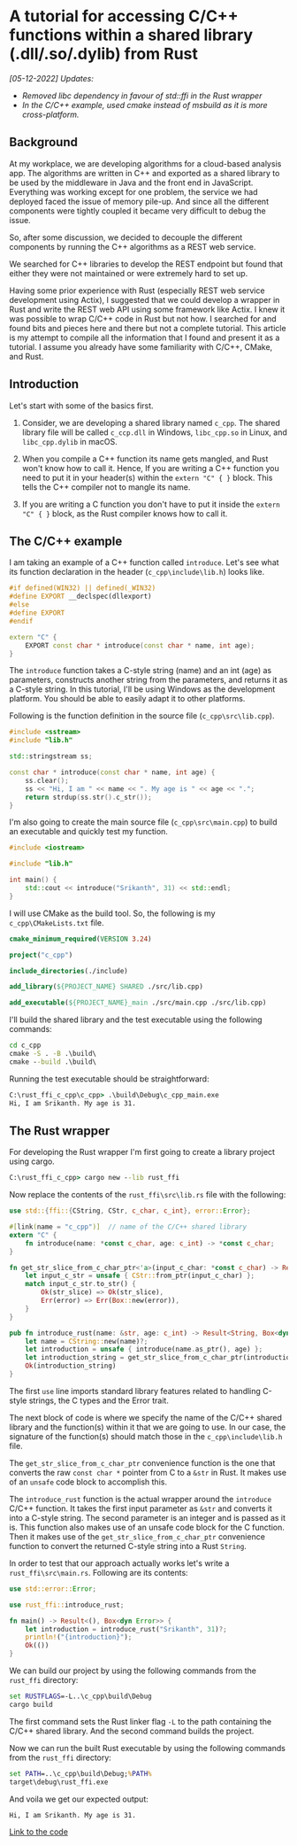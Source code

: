 # A tutorial for accessing C/C++ functions within a shared library (.dll/.so/.dylib) from Rust

_[05-12-2022] Updates:_
+ _Removed libc dependency in favour of std::ffi in the Rust wrapper_
+ _In the C/C++ example, used cmake instead of msbuild as it is more cross-platform._

## Background

At my workplace, we are developing algorithms for a cloud-based analysis app. The algorithms are written in C++ and exported as a shared library to be used by the middleware in Java and the front end in JavaScript. Everything was working except for one problem, the service we had deployed faced the issue of memory pile-up. And since all the different components were tightly coupled it became very difficult to debug the issue.

So, after some discussion, we decided to decouple the different components by running the C++ algorithms as a REST web service.

We searched for C++ libraries to develop the REST endpoint but found that either they were not maintained or were extremely hard to set up.

Having some prior experience with Rust (especially REST web service development using Actix), I suggested that we could develop a wrapper in Rust and write the REST web API using some framework like Actix. I knew it was possible to wrap C/C++ code in Rust but not how. I searched for and found bits and pieces here and there but not a complete tutorial. This article is my attempt to compile all the information that I found and present it as a tutorial. I assume you already have some familiarity with C/C++, CMake, and Rust.

## Introduction

Let's start with some of the basics first.

1.  Consider, we are developing a shared library named `c_cpp`. The shared library file will be called `c_ccp.dll` in Windows, `libc_cpp.so` in Linux, and `libc_cpp.dylib` in macOS.
    
2.  When you compile a C++ function its name gets mangled, and Rust won't know how to call it. Hence, If you are writing a C++ function you need to put it in your header(s) within the `extern "C" { }` block. This tells the C++ compiler not to mangle its name.
    
3.  If you are writing a C function you don't have to put it inside the `extern "C" { }` block, as the Rust compiler knows how to call it.
    

## The C/C++ example

I am taking an example of a C++ function called `introduce`. Let's see what its function declaration in the header (`c_cpp\include\lib.h`) looks like.

```cpp
#if defined(WIN32) || defined(_WIN32)
#define EXPORT __declspec(dllexport)
#else
#define EXPORT
#endif

extern "C" {
    EXPORT const char * introduce(const char * name, int age);
}
```

The `introduce` function takes a C-style string (name) and an int (age) as parameters, constructs another string from the parameters, and returns it as a C-style string. In this tutorial, I'll be using Windows as the development platform. You should be able to easily adapt it to other platforms.

Following is the function definition in the source file (`c_cpp\src\lib.cpp`).

```cpp
#include <sstream>
#include "lib.h"

std::stringstream ss;

const char * introduce(const char * name, int age) {
    ss.clear();
    ss << "Hi, I am " << name << ". My age is " << age << ".";
    return strdup(ss.str().c_str());
}
```

I'm also going to create the main source file (`c_cpp\src\main.cpp`) to build an executable and quickly test my function.

```cpp
#include <iostream>

#include "lib.h"

int main() {
    std::cout << introduce("Srikanth", 31) << std::endl;
}
```

I will use CMake as the build tool. So, the following is my `c_cpp\CMakeLists.txt` file.

```cmake
cmake_minimum_required(VERSION 3.24)

project("c_cpp")

include_directories(./include)

add_library(${PROJECT_NAME} SHARED ./src/lib.cpp)

add_executable(${PROJECT_NAME}_main ./src/main.cpp ./src/lib.cpp)
```

I'll build the shared library and the test executable using the following commands:

```bat
cd c_cpp
cmake -S . -B .\build\
cmake --build .\build\
```

Running the test executable should be straightforward:
```bat
C:\rust_ffi_c_cpp\c_cpp> .\build\Debug\c_cpp_main.exe
Hi, I am Srikanth. My age is 31.
```

## The Rust wrapper

For developing the Rust wrapper I'm first going to create a library project using cargo.
```bat
C:\rust_ffi_c_cpp> cargo new --lib rust_ffi
```

Now replace the contents of the `rust_ffi\src\lib.rs` file with the following:
```rs
use std::{ffi::{CString, CStr, c_char, c_int}, error::Error};

#[link(name = "c_cpp")]  // name of the C/C++ shared library
extern "C" {
    fn introduce(name: *const c_char, age: c_int) -> *const c_char;
}

fn get_str_slice_from_c_char_ptr<'a>(input_c_char: *const c_char) -> Result<&'a str, Box<dyn Error>> {
    let input_c_str = unsafe { CStr::from_ptr(input_c_char) };
    match input_c_str.to_str() {
        Ok(str_slice) => Ok(str_slice),
        Err(error) => Err(Box::new(error)),
    }
}

pub fn introduce_rust(name: &str, age: c_int) -> Result<String, Box<dyn Error>> {
    let name = CString::new(name)?;
    let introduction = unsafe { introduce(name.as_ptr(), age) };
    let introduction_string = get_str_slice_from_c_char_ptr(introduction)?.to_string();
    Ok(introduction_string)
}
```

The first `use` line imports standard library features related to handling C-style strings, the C types and the Error trait.

The next block of code is where we specify the name of the C/C++ shared library and the function(s) within it that we are going to use. In our case, the signature of the function(s) should match those in the `c_cpp\include\lib.h` file.

The `get_str_slice_from_c_char_ptr` convenience function is the one that converts the raw `const char *` pointer from C to a `&str` in Rust. It makes use of an `unsafe` code block to accomplish this.

The `introduce_rust` function is the actual wrapper around the `introduce` C/C++ function. It takes the first input parameter as `&str` and converts it into a C-style string. The second parameter is an integer and is passed as it is. This function also makes use of an unsafe code block for the C function. Then it makes use of the `get_str_slice_from_c_char_ptr` convenience function to convert the returned C-style string into a Rust `String`.

In order to test that our approach actually works let's write a `rust_ffi\src\main.rs`. Following are its contents:

```rs
use std::error::Error;

use rust_ffi::introduce_rust;

fn main() -> Result<(), Box<dyn Error>> {
    let introduction = introduce_rust("Srikanth", 31)?;
    println!("{introduction}");
    Ok(())
}
```

We can build our project by using the following commands from the `rust_ffi` directory:
```bat
set RUSTFLAGS=-L..\c_cpp\build\Debug
cargo build
```

The first command sets the Rust linker flag `-L` to the path containing the C/C++ shared library. And the second command builds the project.

Now we can run the built Rust executable by using the following commands from the `rust_ffi` directory:
```bat
set PATH=..\c_cpp\build\Debug;%PATH%
target\debug\rust_ffi.exe
```

And voila we get our expected output:
```bat
Hi, I am Srikanth. My age is 31.
```

[Link to the code](https://github.com/sria91/rust_ffi_c_cpp.git)
